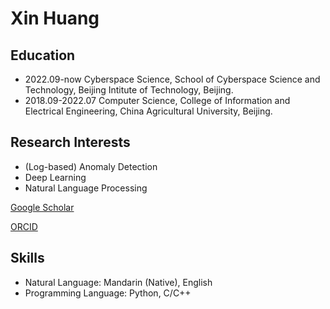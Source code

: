 # Xin Huang

## Education

- 2022.09-now Cyberspace Science, School of Cyberspace Science and Technology, Beijing Intitute of Technology, Beijing.
- 2018.09-2022.07 Computer Science, College of Information and Electrical Engineering, China Agricultural University, Beijing.

## Research Interests

- (Log-based) Anomaly Detection
- Deep Learning
- Natural Language Processing

[Google Scholar](https://scholar.google.com/citations?user=dfWq7wgAAAAJ&hl=en&oi=sra)

[ORCID](https://orcid.org/0000-0001-5162-1067)

## Skills

- Natural Language: Mandarin (Native), English
- Programming Language: Python, C/C++
